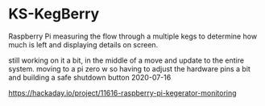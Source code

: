 # KS-KegBerry
Raspberry Pi measuring the flow through a multiple kegs to determine how much is left and displaying details on screen.


still working on it a bit, in the middle of a move and update to the entire system.  moving to a pi zero w so having to adjust the hardware pins a bit and building a safe shutdown button
2020-07-16


https://hackaday.io/project/11616-raspberry-pi-kegerator-monitoring
